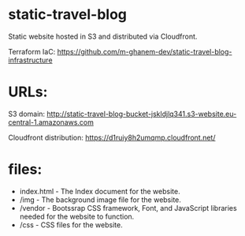 # static-travel-blog
Static website hosted in S3 and distributed via Cloudfront.

Terraform IaC: https://github.com/m-ghanem-dev/static-travel-blog-infrastructure

# URLs:
S3 domain: http://static-travel-blog-bucket-jskldjlq341.s3-website.eu-central-1.amazonaws.com

Cloudfront distribution: https://d1ruiy8h2umqmp.cloudfront.net/

# files:
- index.html - The Index document for the website.
- /img - The background image file for the website.
- /vendor - Bootssrap CSS framework, Font, and JavaScript libraries needed for the website to function.
- /css - CSS files for the website.
